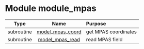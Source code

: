 # Module module_mpas

| Type | Name | Purpose |
| :--: | :--: | :---------- |
| subroutine | [model_mpas_coord](https://github.com/benjaminmenetrier/bump/tree/master/src/module_mpas.F90#L26) | get MPAS coordinates |
| subroutine | [model_mpas_read](https://github.com/benjaminmenetrier/bump/tree/master/src/module_mpas.F90#L110) | read MPAS field |
